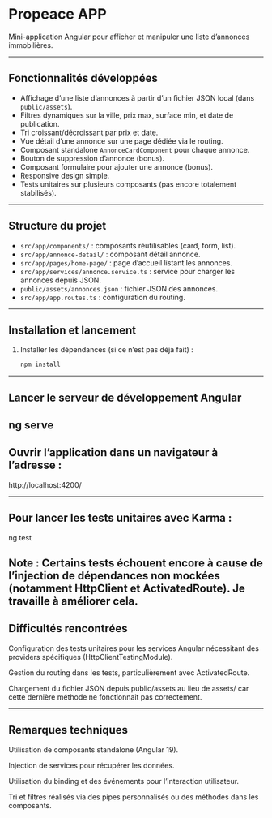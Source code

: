 # Propeace APP

Mini-application Angular pour afficher et manipuler une liste d’annonces immobilières.

---

## Fonctionnalités développées

- Affichage d’une liste d’annonces à partir d’un fichier JSON local (dans `public/assets`).
- Filtres dynamiques sur la ville, prix max, surface min, et date de publication.
- Tri croissant/décroissant par prix et date.
- Vue détail d’une annonce sur une page dédiée via le routing.
- Composant standalone `AnnonceCardComponent` pour chaque annonce.
- Bouton de suppression d’annonce (bonus).
- Composant formulaire pour ajouter une annonce (bonus).
- Responsive design simple.
- Tests unitaires sur plusieurs composants (pas encore totalement stabilisés).

---

## Structure du projet

- `src/app/components/` : composants réutilisables (card, form, list).
- `src/app/annonce-detail/` : composant détail annonce.
- `src/app/pages/home-page/` : page d’accueil listant les annonces.
- `src/app/services/annonce.service.ts` : service pour charger les annonces depuis JSON.
- `public/assets/annonces.json` : fichier JSON des annonces.
- `src/app/app.routes.ts` : configuration du routing.

---

## Installation et lancement

1. Installer les dépendances (si ce n’est pas déjà fait) :

   ```bash
   npm install
---

## Lancer le serveur de développement Angular 

ng serve
 ---

 ## Ouvrir l’application dans un navigateur à l’adresse :

http://localhost:4200/

---

## Pour lancer les tests unitaires avec Karma :

ng test

Note : Certains tests échouent encore à cause de l’injection de dépendances non mockées (notamment HttpClient et ActivatedRoute). Je travaille à améliorer cela.
 ---


## Difficultés rencontrées

Configuration des tests unitaires pour les services Angular nécessitant des providers spécifiques (HttpClientTestingModule).

Gestion du routing dans les tests, particulièrement avec ActivatedRoute.

Chargement du fichier JSON depuis public/assets au lieu de assets/ car cette dernière méthode ne fonctionnait pas correctement.

---

## Remarques techniques

Utilisation de composants standalone (Angular 19).

Injection de services pour récupérer les données.

Utilisation du binding et des événements pour l’interaction utilisateur.

Tri et filtres réalisés via des pipes personnalisés ou des méthodes dans les composants.